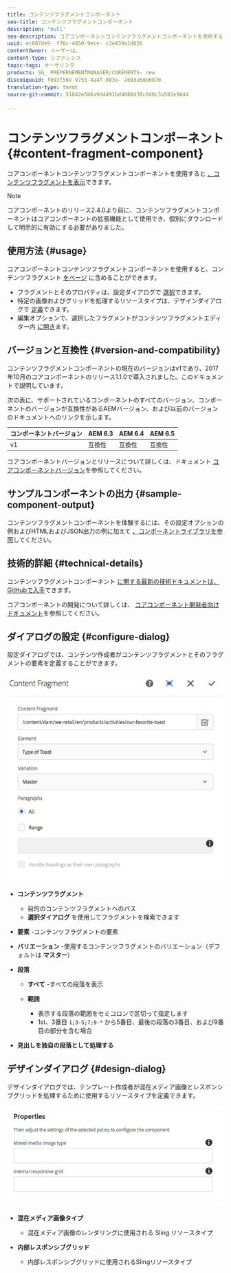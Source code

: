 ```yaml
---
title: コンテンツフラグメントコンポーネント
seo-title: コンテンツフラグメントコンポーネント
description: 'null'
seo-description: コアコンポーネントコンテンツフラグメントコンポーネントを使用すると、コンテンツフラグメントを表示できます。
uuid: ec807de9- f76c-4850-9ece- c3e439a1d626
contentOwner: ユーザーは、
content-type: リファレンス
topic-tags: オーサリング
products: SG_ PREPERNEMENTMANAGER/COREMENTS- new
discoiquuid: f093f58e-9755-4a4f-803a- ab93a50e6870
translation-type: tm+mt
source-git-commit: 51842e5b6a9d4491bd4088d30c0d8c3a502e9644

---
```



# コンテンツフラグメントコンポーネント{#content-fragment-component}

コアコンポーネントコンテンツフラグメントコンポーネントを使用すると [、コンテンツフラグメントを表示](https://helpx.adobe.com/experience-manager/6-5/assets/using/content-fragments.html)できます。

>[!NOTE]
>
>コアコンポーネントのリリース2.4.0より前に、コンテンツフラグメントコンポーネントはコアコンポーネントの拡張機能として使用でき、個別にダウンロードして明示的に有効にする必要がありました。

## 使用方法 {#usage}

コアコンポーネントコンテンツフラグメントコンポーネントを使用すると、コンテンツフラグメント [をページ](https://helpx.adobe.com/experience-manager/6-5/assets/using/content-fragments.html) に含めることができます。

* フラグメントとそのプロパティは、設定ダイアログで [選択](#configure-dialog)できます。
* 特定の画像およびグリッドを処理するリソースタイプは、デザインダイアログで [定義](#design-dialog)できます。
* 編集オプションで、選択したフラグメントがコンテンツフラグメントエディター内 [に開き](https://helpx.adobe.com/content/help/en/experience-manager/6-5/assets/using/content-fragments.html)ます。

## バージョンと互換性 {#version-and-compatibility}

コンテンツフラグメントコンポーネントの現在のバージョンはv1であり、2017年10月のコアコンポーネントのリリース1.1.0で導入されました。このドキュメントで説明しています。

次の表に、サポートされているコンポーネントのすべてのバージョン、コンポーネントのバージョンが互換性があるAEMバージョン、および以前のバージョンのドキュメントへのリンクを示します。

| コンポーネントバージョン | AEM 6.3 | AEM 6.4 | AEM 6.5 |
|--- |--- |--- |---|
| v1 | 互換性 | 互換性 | 互換性 |

コアコンポーネントバージョンとリリースについて詳しくは、ドキュメント [コアコンポーネントバージョン](versions.md)を参照してください。

## サンプルコンポーネントの出力 {#sample-component-output}

コンテンツフラグメントコンポーネントを体験するには、その設定オプションの例およびHTMLおよびJSON出力の例に加えて [、コンポーネントライブラリを参照](http://opensource.adobe.com/aem-core-wcm-components/library/content-fragment.html)してください。

## 技術的詳細 {#technical-details}

コンテンツフラグメントコンポーネント [に関する最新の技術ドキュメントは、GitHubで入手](https://github.com/adobe/aem-core-wcm-components/tree/master/content/src/content/jcr_root/apps/core/wcm/components/contentfragment/v1/contentfragment)できます。

コアコンポーネントの開発について詳しくは、 [コアコンポーネント開発者向けドキュメント](developing.md)を参照してください。

## ダイアログの設定 {#configure-dialog}

設定ダイアログでは、コンテンツ作成者がコンテンツフラグメントとそのフラグメントの要素を定義することができます。

![](assets/chlimage_1-87.png)

* **コンテンツフラグメント**

   * 目的のコンテンツフラグメントへのパス
   * **選択ダイアログ** を使用してフラグメントを検索できます

* **要素** -コンテンツフラグメントの要素
* **バリエーション** -使用するコンテンツフラグメントのバリエーション（デフォルトは **マスター**）

* **段落**

   * **すべて** -すべての段落を表示
   * **範囲**

      * 表示する段落の範囲をセミコロンで区切って指定します
      * 1st、3番目 `1;3-5;7;9-*` から5番目、最後の段落の3番目、および9番目の部分を含む場合

* **見出しを独自の段落として処理する**

## デザインダイアログ {#design-dialog}

デザインダイアログでは、テンプレート作成者が混在メディア画像とレスポンシブグリッドを処理するために使用するリソースタイプを定義できます。

![](assets/chlimage_1-88.png)

* **混在メディア画像タイプ**

   * 混在メディア画像のレンダリングに使用される Sling リソースタイプ

* **内部レスポンシブグリッド**

   * 内部レスポンシブグリッドに使用されるSlingリソースタイプ